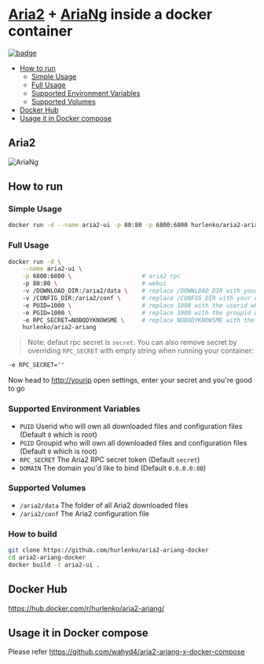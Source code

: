 # [Aria2](https://github.com/aria2/aria2) + [AriaNg](https://github.com/mayswind/AriaNg) inside a docker container

[![badge](https://images.microbadger.com/badges/image/hurlenko/aria2-ariang.svg)](https://microbadger.com/images/hurlenko/aria2-ariang "Get your own image badge on microbadger.com")

- [How to run](#how-to-run)
  - [Simple Usage](#simple-usage)
  - [Full Usage](#full-usage)
  - [Supported Environment Variables](#supported-environment-variables)
  - [Supported Volumes](#supported-volumes)
- [Docker Hub](#docker-hub)
- [Usage it in Docker compose](#usage-it-in-docker-compose)

## Aria2

![AriaNg](https://raw.githubusercontent.com/mayswind/AriaNg-WebSite/master/screenshots/desktop.png)

## How to run

### Simple Usage

```bash
docker run -d --name aria2-ui -p 80:80 -p 6800:6800 hurlenko/aria2-ariang
```

### Full Usage

```bash
docker run -d \
    --name aria2-ui \
    -p 6800:6800 \                    # aria2 rpc
    -p 80:80 \                        # webui
    -v /DOWNLOAD_DIR:/aria2/data \    # replace /DOWNLOAD_DIR with your download directory in your host.
    -v /CONFIG_DIR:/aria2/conf \      # replace /CONFIG_DIR with your configure directory in your host.
    -e PUID=1000 \                    # replace 1000 with the userid who will own all downloaded files and configuration files.
    -e PGID=1000 \                    # replace 1000 with the groupid who will own all downloaded files and configuration files.
    -e RPC_SECRET=NOBODYKNOWSME \     # replace NOBODYKNOWSME with the secret for access Aria2 RPC services.
    hurlenko/aria2-ariang
```

> Note: defaut rpc secret is `secret`. You can also remove secret by overriding `RPC_SECRET` with empty string when running your container:

```bash
-e RPC_SECRET=""
```

Now head to <http://yourip> open settings, enter your secret and you're good to go

### Supported Environment Variables

- `PUID` Userid who will own all downloaded files and configuration files (Default `0` which is root)
- `PGID` Groupid who will own all downloaded files and configuration files (Default `0` which is root)
- `RPC_SECRET` The Aria2 RPC secret token (Default `secret`)
- `DOMAIN` The domain you'd like to bind (Default `0.0.0.0:80`)

### Supported Volumes

- `/aria2/data` The folder of all Aria2 downloaded files
- `/aria2/conf` The Aria2 configuration file

### How to build

```bash
git clone https://github.com/hurlenko/aria2-ariang-docker
cd aria2-ariang-docker
docker build -t aria2-ui .
```

## Docker Hub

  <https://hub.docker.com/r/hurlenko/aria2-ariang/>

## Usage it in Docker compose

  Please refer <https://github.com/wahyd4/aria2-ariang-x-docker-compose>

